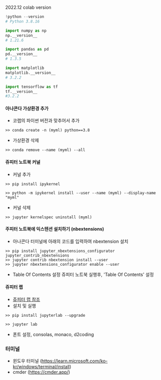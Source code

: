 2022.12 colab version

```python
!python --version
# Python 3.8.16

import numpy as np
np.__version__
# 1.21.6

import pandas as pd
pd.__version__
# 1.3.5

import matplotlib 
matplotlib.__version__
# 3.2.2

import tensorflow as tf
tf.__version__
#3.2.2
```

#### 아나콘다 가상환경 추가 
- 코랩의 파이썬 버전과 맞추어서 추가
```
>> conda create -n (myml) python==3.8
```

- 가상환경 삭제
```
>> conda remove --name (myml) --all
```

#### 쥬피터 노트북 커널
- 커널 추가 
```
>> pip install ipykernel

>> python -m ipykernel install --user --name (myml) --display-name "myml"
```
  
- 커널 삭제 
```
>> jupyter kernelspec uninstall (myml)
```

#### 주피터 노트북에 익스텐션 설치하기 (nbextensions)
- 아나콘다 터미널에 아래의 코드를 입력하여 nbextension 설치

```
>> pip install jupyter_nbextensions_configurator jupyter_contrib_nbextensions
>> jupyter contrib nbextension install --user
>> jupyter nbextensions_configurator enable --user
```

- Table Of Contents 설정
쥬피터 노트북 실행후, 'Table Of Contents' 설정

#### 쥬피터 랩
- [쥬피터 랩 참조](https://heekangpark.github.io/etc/jupyter-lab)
- 설치 및 실행
```
>> pip install jupyterlab --upgrade

>> jupyter lab
```
- 폰트 설정, consolas, monaco, d2coding

### 터미널
- 윈도우 터미널 (https://learn.microsoft.com/ko-kr/windows/terminal/install)
- cmder (https://cmder.app/)

